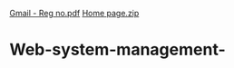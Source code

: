 [Gmail - Reg no.pdf](https://github.com/user-attachments/files/18263083/Gmail.-.Reg.no.pdf)
[Home page.zip](https://github.com/user-attachments/files/18257411/Home.page.zip)
# Web-system-management-
